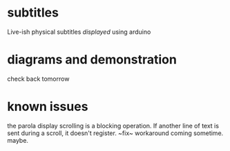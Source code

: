 # subtitles
Live-ish physical subtitles *displayed* using arduino

# diagrams and demonstration
check back tomorrow

# known issues
the parola display scrolling is a blocking operation. If another line of text is sent during a scroll, it doesn't register. ~fix~ workaround coming sometime. maybe.
